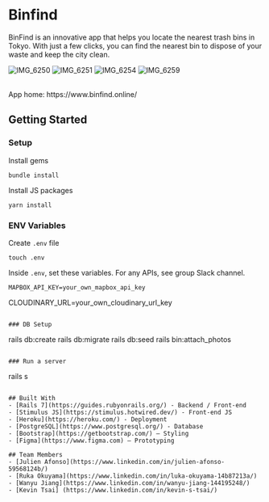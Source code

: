 # Binfind

BinFind is an innovative app that helps you locate the nearest trash bins in Tokyo. 
With just a few clicks, you can find the nearest bin to dispose of your waste and keep the city clean.


![IMG_6250](https://user-images.githubusercontent.com/51001611/224602108-94979647-0a00-45ac-82b1-272fd3b6729b.jpg)
![IMG_6251](https://user-images.githubusercontent.com/51001611/224602175-13063cd5-afb1-44fe-94ea-5930f1212367.jpg)
![IMG_6254](https://user-images.githubusercontent.com/51001611/224602240-dbd01d04-12a0-4178-833a-3ceaf75a403c.jpg)
![IMG_6259](https://user-images.githubusercontent.com/51001611/224602265-0bfb67e5-9dd4-4929-908a-ecd9a21f0bde.jpg)

<br>
App home: https://www.binfind.online/
   

## Getting Started
### Setup

Install gems
```
bundle install
```
Install JS packages
```
yarn install
```
### ENV Variables
Create `.env` file
```
touch .env
```
Inside `.env`, set these variables. For any APIs, see group Slack channel.
```
MAPBOX_API_KEY=your_own_mapbox_api_key
```
CLOUDINARY_URL=your_own_cloudinary_url_key
```

### DB Setup
```
rails db:create
rails db:migrate
rails db:seed
rails bin:attach_photos
```

### Run a server
```
rails s
```

## Built With
- [Rails 7](https://guides.rubyonrails.org/) - Backend / Front-end
- [Stimulus JS](https://stimulus.hotwired.dev/) - Front-end JS
- [Heroku](https://heroku.com/) - Deployment
- [PostgreSQL](https://www.postgresql.org/) - Database
- [Bootstrap](https://getbootstrap.com/) — Styling
- [Figma](https://www.figma.com) — Prototyping

## Team Members
- [Julien Afonso](https://www.linkedin.com/in/julien-afonso-59568124b/)
- [Ruka Okuyama](https://www.linkedin.com/in/luka-okuyama-14b87213a/)
- [Wanyu Jiang](https://www.linkedin.com/in/wanyu-jiang-144195248/)
- [Kevin Tsai] (https://www.linkedin.com/in/kevin-s-tsai/)
